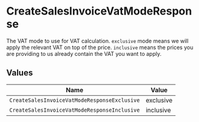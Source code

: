 # CreateSalesInvoiceVatModeResponse

The VAT mode to use for VAT calculation. `exclusive` mode means we will apply the relevant VAT on top of the
price. `inclusive` means the prices you are providing to us already contain the VAT you want to apply.


## Values

| Name                                         | Value                                        |
| -------------------------------------------- | -------------------------------------------- |
| `CreateSalesInvoiceVatModeResponseExclusive` | exclusive                                    |
| `CreateSalesInvoiceVatModeResponseInclusive` | inclusive                                    |